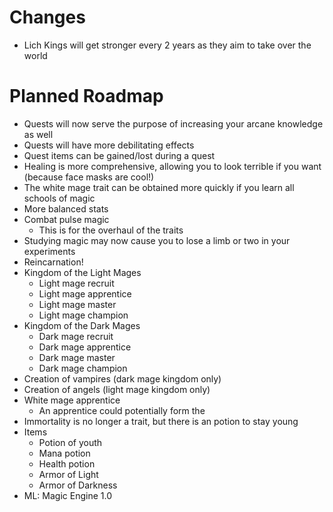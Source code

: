# Changes
- Lich Kings will get stronger every 2 years as they aim to take over the world

# Planned Roadmap
- Quests will now serve the purpose of increasing your arcane knowledge as well
- Quests will have more debilitating effects
- Quest items can be gained/lost during a quest
- Healing is more comprehensive, allowing you to look terrible if you want (because face masks are cool!)
- The white mage trait can be obtained more quickly if you learn all schools of magic
- More balanced stats
- Combat pulse magic
    - This is for the overhaul of the traits
- Studying magic may now cause you to lose a limb or two in your experiments
- Reincarnation!
- Kingdom of the Light Mages
    - Light mage recruit
    - Light mage apprentice
    - Light mage master
    - Light mage champion
- Kingdom of the Dark Mages
    - Dark mage recruit
    - Dark mage apprentice
    - Dark mage master
    - Dark mage champion
- Creation of vampires (dark mage kingdom only)
- Creation of angels (light mage kingdom only)
- White mage apprentice
    - An apprentice could potentially form the
- Immortality is no longer a trait, but there is an potion to stay young
- Items
    - Potion of youth
    - Mana potion
    - Health potion
    - Armor of Light
    - Armor of Darkness
- ML: Magic Engine 1.0
